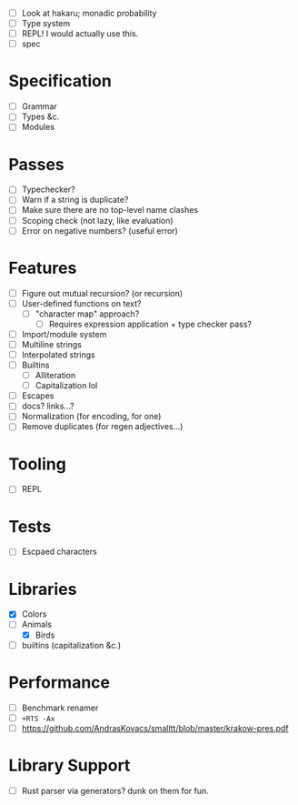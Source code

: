 - [ ] Look at hakaru; monadic probability
- [ ] Type system
- [ ] REPL! I would actually use this.
- [ ] spec
# Specification
- [ ] Grammar
- [ ] Types &c.
- [ ] Modules
# Passes
- [ ] Typechecker?
- [ ] Warn if a string is duplicate?
- [ ] Make sure there are no top-level name clashes
- [ ] Scoping check (not lazy, like evaluation)
- [ ] Error on negative numbers? (useful error)
# Features
- [ ] Figure out mutual recursion? (or recursion)
- [ ] User-defined functions on text?
  - [ ] "character map" approach?
    - [ ] Requires expression application + type checker pass?
- [ ] Import/module system
- [ ] Multiline strings
- [ ] Interpolated strings
- [ ] Builtins
  - [ ] Alliteration
  - [ ] Capitalization lol
- [ ] Escapes
- [ ] docs? links...?
- [ ] Normalization (for encoding, for one)
- [ ] Remove duplicates (for regen adjectives...)
# Tooling
- [ ] REPL
# Tests
- [ ] Escpaed characters
# Libraries
- [x] Colors
- [ ] Animals
  - [x] Birds
- [ ] builtins (capitalization &c.)
# Performance
- [ ] Benchmark renamer
- [ ] `+RTS -Ax`
- [ ] https://github.com/AndrasKovacs/smalltt/blob/master/krakow-pres.pdf
# Library Support
- [ ] Rust parser via generators? dunk on them for fun.
